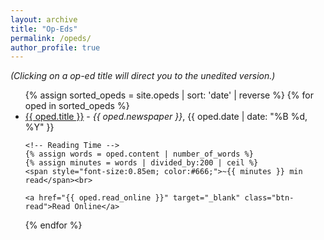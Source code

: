 ```yaml
---
layout: archive
title: "Op-Eds"
permalink: /opeds/
author_profile: true
---
```

*(Clicking on a op-ed title will direct you to the unedited version.)*


<ul>
{% assign sorted_opeds = site.opeds | sort: 'date' | reverse %}
{% for oped in sorted_opeds %}
  <li>
    <a href="{{ oped.url }}">{{ oped.title }}</a> 
    - <em>{{ oped.newspaper }}</em>, {{ oped.date | date: "%B %d, %Y" }}<br>

    <!-- Reading Time -->
    {% assign words = oped.content | number_of_words %}
    {% assign minutes = words | divided_by:200 | ceil %}
    <span style="font-size:0.85em; color:#666;">~{{ minutes }} min read</span><br>

    <a href="{{ oped.read_online }}" target="_blank" class="btn-read">Read Online</a>
  </li>
{% endfor %}
</ul>
